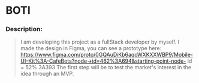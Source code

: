 # BOTI

### Description:

>I am developing this project as a fullStack developer by myself.
>I made the design in Figma, you can see a prototype here: https://www.figma.com/proto/0GQAuDiKb6aqoWXKXXWBP9/Mobile-UI-Kit%3A-CafeBots?node->id=462%3A694&starting-point-node- id = 52% 3A393
>The first step will be to test the market's interest in the idea through an MVP.
